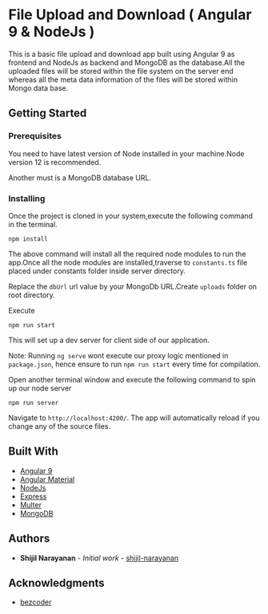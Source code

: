 # File Upload and Download ( Angular 9 & NodeJs )

This is a basic file upload and download app built using Angular 9 as frontend and NodeJs as backend and MongoDB as the database.All the uploaded files will be stored within the file system on the server end whereas all the meta data information of the files will be stored within Mongo data base.

## Getting Started


### Prerequisites

You need to have latest version of Node installed in your machine.Node version 12 is recommended.

Another must is a MongoDB database URL.

### Installing


Once the project is cloned in your system,execute the following command in the terminal.

```
npm install
```

The above command will install all the required node modules to run the app.Once all the node modules are installed,traverse to `constants.ts` file placed under constants folder inside server directory.

Replace the `dbUrl` url value by your MongoDb URL.Create `uploads` folder on root directory.

Execute 


```
npm run start
```

This will set up a dev server for client side of our application.

Note: Running `ng serve` wont execute our proxy logic mentioned in `package.json`, hence ensure to run `npm run start` every time for compilation.

Open another terminal window and execute the following command to spin up our node server

```
npm run server
```


Navigate to `http://localhost:4200/`. The app will automatically reload if you change any of the source files.



## Built With

* [Angular 9](https://angular.io/) 
* [Angular Material](https://material.angular.io/)
* [NodeJs](https://nodejs.org/en/)
* [Express](https://expressjs.com/)
* [Multer](https://www.npmjs.com/package/multer)
* [MongoDB](https://www.mongodb.com/)


## Authors

* **Shijil Narayanan** - *Initial work* - [shijil-narayanan](https://github.com/shijil-narayanan)


## Acknowledgments

* [bezcoder](https://bezkoder.com/)
